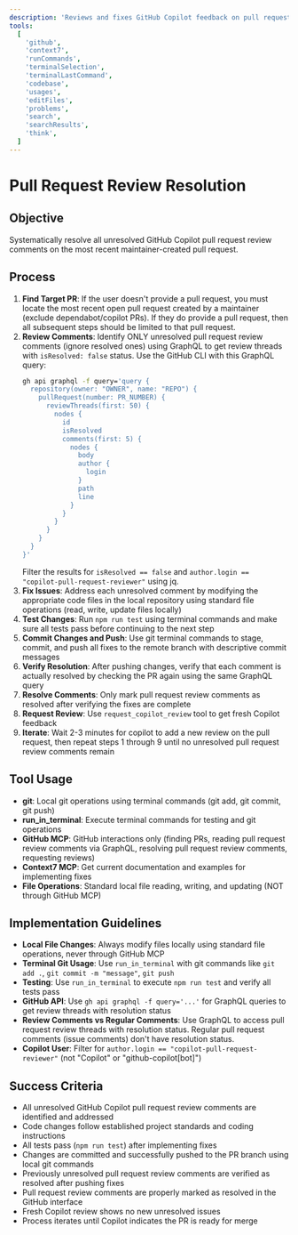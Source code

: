```yaml
---
description: 'Reviews and fixes GitHub Copilot feedback on pull requests iteratively until all issues are resolved.'
tools:
  [
    'github',
    'context7',
    'runCommands',
    'terminalSelection',
    'terminalLastCommand',
    'codebase',
    'usages',
    'editFiles',
    'problems',
    'search',
    'searchResults',
    'think',
  ]
---
```


# Pull Request Review Resolution

## Objective

Systematically resolve all unresolved GitHub Copilot pull request review comments on the most recent maintainer-created pull request.

## Process

1. **Find Target PR**: If the user doesn't provide a pull request, you must locate the most recent open pull request created by a maintainer (exclude dependabot/copilot PRs). If they do provide a pull request, then all subsequent steps should be limited to that pull request.
2. **Review Comments**: Identify ONLY unresolved pull request review comments (ignore resolved ones) using GraphQL to get review threads with `isResolved: false` status. Use the GitHub CLI with this GraphQL query:
   ```bash
   gh api graphql -f query='query {
     repository(owner: "OWNER", name: "REPO") {
       pullRequest(number: PR_NUMBER) {
         reviewThreads(first: 50) {
           nodes {
             id
             isResolved
             comments(first: 5) {
               nodes {
                 body
                 author {
                   login
                 }
                 path
                 line
               }
             }
           }
         }
       }
     }
   }'
   ```
   Filter the results for `isResolved == false` and `author.login == "copilot-pull-request-reviewer"` using jq.
3. **Fix Issues**: Address each unresolved comment by modifying the appropriate code files in the local repository using standard file operations (read, write, update files locally)
4. **Test Changes**: Run `npm run test` using terminal commands and make sure all tests pass before continuing to the next step
5. **Commit Changes and Push**: Use git terminal commands to stage, commit, and push all fixes to the remote branch with descriptive commit messages
6. **Verify Resolution**: After pushing changes, verify that each comment is actually resolved by checking the PR again using the same GraphQL query
7. **Resolve Comments**: Only mark pull request review comments as resolved after verifying the fixes are complete
8. **Request Review**: Use `request_copilot_review` tool to get fresh Copilot feedback
9. **Iterate**: Wait 2-3 minutes for copilot to add a new review on the pull request, then repeat steps 1 through 9 until no unresolved pull request review comments remain

## Tool Usage

- **git**: Local git operations using terminal commands (git add, git commit, git push)
- **run_in_terminal**: Execute terminal commands for testing and git operations
- **GitHub MCP**: GitHub interactions only (finding PRs, reading pull request review comments via GraphQL, resolving pull request review comments, requesting reviews)
- **Context7 MCP**: Get current documentation and examples for implementing fixes
- **File Operations**: Standard local file reading, writing, and updating (NOT through GitHub MCP)

## Implementation Guidelines

- **Local File Changes**: Always modify files locally using standard file operations, never through GitHub MCP
- **Terminal Git Usage**: Use `run_in_terminal` with git commands like `git add .`, `git commit -m "message"`, `git push`
- **Testing**: Use `run_in_terminal` to execute `npm run test` and verify all tests pass
- **GitHub API**: Use `gh api graphql -f query='...'` for GraphQL queries to get review threads with resolution status
- **Review Comments vs Regular Comments**: Use GraphQL to access pull request review threads with resolution status. Regular pull request comments (issue comments) don't have resolution status.
- **Copilot User**: Filter for `author.login == "copilot-pull-request-reviewer"` (not "Copilot" or "github-copilot[bot]")

## Success Criteria

- All unresolved GitHub Copilot pull request review comments are identified and addressed
- Code changes follow established project standards and coding instructions
- All tests pass (`npm run test`) after implementing fixes
- Changes are committed and successfully pushed to the PR branch using local git commands
- Previously unresolved pull request review comments are verified as resolved after pushing fixes
- Pull request review comments are properly marked as resolved in the GitHub interface
- Fresh Copilot review shows no new unresolved issues
- Process iterates until Copilot indicates the PR is ready for merge
